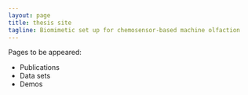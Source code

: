 ```yaml
---
layout: page
title: thesis site
tagline: Biomimetic set up for chemosensor-based machine olfaction
---
```


Pages to be appeared:

* Publications
* Data sets
* Demos
